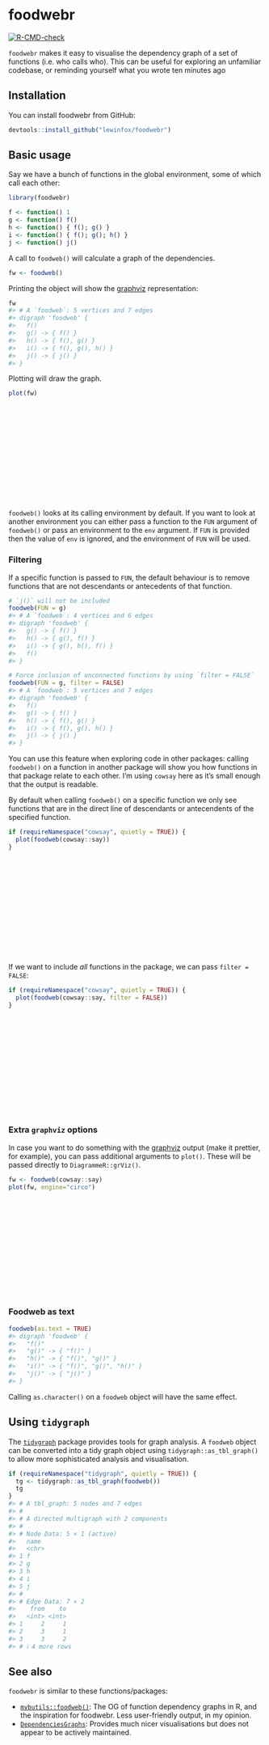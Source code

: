 
<!-- README.md is generated from README.Rmd. Please edit that file -->

# foodwebr

<!-- badges: start -->

[![R-CMD-check](https://github.com/lewinfox/foodwebr/actions/workflows/R-CMD-check.yaml/badge.svg)](https://github.com/lewinfox/foodwebr/actions/workflows/R-CMD-check.yaml)
<!-- badges: end -->

`foodwebr` makes it easy to visualise the dependency graph of a set of
functions (i.e. who calls who). This can be useful for exploring an
unfamiliar codebase, or reminding yourself what you wrote ten minutes
ago

## Installation

You can install foodwebr from GitHub:

``` r
devtools::install_github("lewinfox/foodwebr")
```

## Basic usage

Say we have a bunch of functions in the global environment, some of
which call each other:

``` r
library(foodwebr)

f <- function() 1
g <- function() f()
h <- function() { f(); g() }
i <- function() { f(); g(); h() }
j <- function() j()
```

A call to `foodweb()` will calculate a graph of the dependencies.

``` r
fw <- foodweb()
```

Printing the object will show the [graphviz](https://graphviz.org/)
representation:

``` r
fw
#> # A `foodweb`: 5 vertices and 7 edges 
#> digraph 'foodweb' {
#>   f()
#>   g() -> { f() }
#>   h() -> { f(), g() }
#>   i() -> { f(), g(), h() }
#>   j() -> { j() }
#> }
```

Plotting will draw the graph.

``` r
plot(fw)
```

<div class="grViz html-widget html-fill-item" id="htmlwidget-543d1cf7e5ef24b11dd5" style="width:100%;height:192px;"></div>
<script type="application/json" data-for="htmlwidget-543d1cf7e5ef24b11dd5">{"x":{"diagram":"digraph \"foodweb\" {\n  \"f()\"\n  \"g()\" -> { \"f()\" }\n  \"h()\" -> { \"f()\", \"g()\" }\n  \"i()\" -> { \"f()\", \"g()\", \"h()\" }\n  \"j()\" -> { \"j()\" }\n}","config":{"engine":"dot","options":null}},"evals":[],"jsHooks":[]}</script>

`foodweb()` looks at its calling environment by default. If you want to
look at another environment you can either pass a function to the `FUN`
argument of `foodweb()` or pass an environment to the `env` argument. If
`FUN` is provided then the value of `env` is ignored, and the
environment of `FUN` will be used.

### Filtering

If a specific function is passed to `FUN`, the default behaviour is to
remove functions that are not descendants or antecedents of that
function.

``` r
# `j()` will not be included
foodweb(FUN = g)
#> # A `foodweb`: 4 vertices and 6 edges 
#> digraph 'foodweb' {
#>   g() -> { f() }
#>   h() -> { g(), f() }
#>   i() -> { g(), h(), f() }
#>   f()
#> }

# Force inclusion of unconnected functions by using `filter = FALSE`
foodweb(FUN = g, filter = FALSE)
#> # A `foodweb`: 5 vertices and 7 edges 
#> digraph 'foodweb' {
#>   f()
#>   g() -> { f() }
#>   h() -> { f(), g() }
#>   i() -> { f(), g(), h() }
#>   j() -> { j() }
#> }
```

You can use this feature when exploring code in other packages: calling
`foodweb()` on a function in another package will show you how functions
in that package relate to each other. I’m using `cowsay` here as it’s
small enough that the output is readable.

By default when calling `foodweb()` on a specific function we only see
functions that are in the direct line of descendants or antecendents of
the specified function.

``` r
if (requireNamespace("cowsay", quietly = TRUE)) {
  plot(foodweb(cowsay::say))
}
```

<div class="grViz html-widget html-fill-item" id="htmlwidget-acf4a0948da481e7501b" style="width:100%;height:192px;"></div>
<script type="application/json" data-for="htmlwidget-acf4a0948da481e7501b">{"x":{"diagram":"digraph \"foodweb\" {\n  \"say()\" -> { \"bubble_say()\", \"bubble_tail()\", \"bubble_think()\", \"check_color()\", \"color_text()\", \"get_who()\" }\n  \"bubble_say()\" -> { \"string_pad()\" }\n  \"bubble_tail()\" -> { \"string_pad()\" }\n  \"bubble_think()\" -> { \"string_pad()\" }\n  \"check_color()\" -> { \"cowsay_insert_rainbow()\" }\n  \"color_text()\"\n  \"get_who()\" -> { \"animal_fetch()\", \"make_longcat()\" }\n  \"string_pad()\" -> { \"string_pad()\" }\n  \"cowsay_insert_rainbow()\"\n  \"animal_fetch()\"\n  \"make_longcat()\" -> { \"animal_fetch()\" }\n}","config":{"engine":"dot","options":null}},"evals":[],"jsHooks":[]}</script>

If we want to include *all* functions in the package, we can pass
`filter = FALSE`:

``` r
if (requireNamespace("cowsay", quietly = TRUE)) {
  plot(foodweb(cowsay::say, filter = FALSE))
}
```

<div class="grViz html-widget html-fill-item" id="htmlwidget-ad1bf9a0ed16296f12bc" style="width:100%;height:192px;"></div>
<script type="application/json" data-for="htmlwidget-ad1bf9a0ed16296f12bc">{"x":{"diagram":"digraph \"foodweb\" {\n  \"animal_fetch()\"\n  \"bubble_say()\" -> { \"string_pad()\" }\n  \"bubble_tail()\" -> { \"string_pad()\" }\n  \"bubble_tail2()\" -> { \"string_pad()\" }\n  \"bubble_think()\" -> { \"string_pad()\" }\n  \"check_color()\" -> { \"cowsay_insert_rainbow()\" }\n  \"color_text()\"\n  \"cowsay_insert_rainbow()\"\n  \"endless_horse()\" -> { \"bubble_say()\", \"bubble_tail()\", \"check_color()\", \"color_text()\", \"get_who()\" }\n  \"get_who()\" -> { \"animal_fetch()\", \"make_longcat()\" }\n  \"make_longcat()\" -> { \"animal_fetch()\" }\n  \"param_by()\"\n  \"say()\" -> { \"bubble_say()\", \"bubble_tail()\", \"bubble_think()\", \"check_color()\", \"color_text()\", \"get_who()\" }\n  \"say_think()\" -> { \"bubble_say()\", \"bubble_tail()\", \"bubble_think()\", \"check_color()\", \"color_text()\", \"get_who()\" }\n  \"string_pad()\" -> { \"string_pad()\" }\n  \"think()\" -> { \"bubble_say()\", \"bubble_tail()\", \"bubble_think()\", \"check_color()\", \"color_text()\", \"get_who()\" }\n}","config":{"engine":"dot","options":null}},"evals":[],"jsHooks":[]}</script>

### Extra `graphviz` options

In case you want to do something with the
[graphviz](https://graphviz.org/) output (make it prettier, for
example), you can pass additional arguments to `plot()`. These will be
passed directly to `DiagrammeR::grViz()`.

``` r
fw <- foodweb(cowsay::say)
plot(fw, engine="circo")
```

<div class="grViz html-widget html-fill-item" id="htmlwidget-a2494cee52f7f4ad57dd" style="width:100%;height:192px;"></div>
<script type="application/json" data-for="htmlwidget-a2494cee52f7f4ad57dd">{"x":{"diagram":"digraph \"foodweb\" {\n  \"say()\" -> { \"bubble_say()\", \"bubble_tail()\", \"bubble_think()\", \"check_color()\", \"color_text()\", \"get_who()\" }\n  \"bubble_say()\" -> { \"string_pad()\" }\n  \"bubble_tail()\" -> { \"string_pad()\" }\n  \"bubble_think()\" -> { \"string_pad()\" }\n  \"check_color()\" -> { \"cowsay_insert_rainbow()\" }\n  \"color_text()\"\n  \"get_who()\" -> { \"animal_fetch()\", \"make_longcat()\" }\n  \"string_pad()\" -> { \"string_pad()\" }\n  \"cowsay_insert_rainbow()\"\n  \"animal_fetch()\"\n  \"make_longcat()\" -> { \"animal_fetch()\" }\n}","config":{"engine":"circo","options":null}},"evals":[],"jsHooks":[]}</script>

### Foodweb as text

``` r
foodweb(as.text = TRUE)
#> digraph 'foodweb' {
#>   "f()"
#>   "g()" -> { "f()" }
#>   "h()" -> { "f()", "g()" }
#>   "i()" -> { "f()", "g()", "h()" }
#>   "j()" -> { "j()" }
#> }
```

Calling `as.character()` on a `foodweb` object will have the same
effect.

## Using `tidygraph`

The [`tidygraph`](https://tidygraph.data-imaginist.com/) package
provides tools for graph analysis. A `foodweb` object can be converted
into a tidy graph object using `tidygraph::as_tbl_graph()` to allow more
sophisticated analysis and visualisation.

``` r
if (requireNamespace("tidygraph", quietly = TRUE)) {
  tg <- tidygraph::as_tbl_graph(foodweb())
  tg
}
#> # A tbl_graph: 5 nodes and 7 edges
#> #
#> # A directed multigraph with 2 components
#> #
#> # Node Data: 5 × 1 (active)
#>   name 
#>   <chr>
#> 1 f    
#> 2 g    
#> 3 h    
#> 4 i    
#> 5 j    
#> #
#> # Edge Data: 7 × 2
#>    from    to
#>   <int> <int>
#> 1     2     1
#> 2     3     1
#> 3     3     2
#> # ℹ 4 more rows
```

## See also

`foodwebr` is similar to these functions/packages:

- [`mvbutils::foodweb()`](): The OG of function dependency graphs in R,
  and the inspiration for foodwebr. Less user-friendly output, in my
  opinion.
- [`DependenciesGraphs`](https://github.com/datastorm-open/DependenciesGraphs):
  Provides much nicer visualisations but does not appear to be actively
  maintained.
